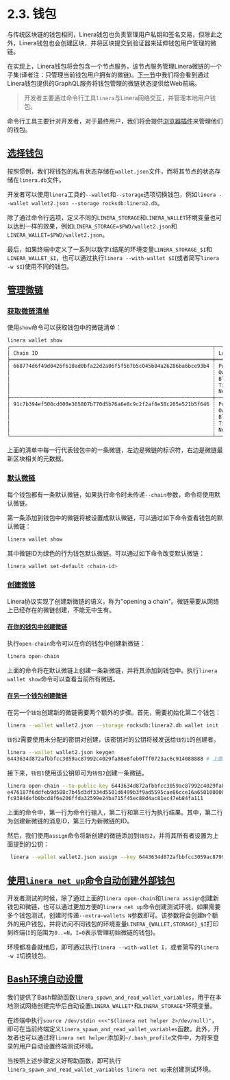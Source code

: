 # 2.3. 钱包

与传统区块链的钱包相同，Linera钱包也负责管理用户私钥和签名交易，但除此之外，Linera钱包也会创建区块，并将区块提交到验证器来延伸钱包用户管理的微链。

在实现上，Linera钱包将会包含一个节点服务，该节点服务管理Linera微链的一个子集(译者注：只管理当前钱包用户拥有的微链)。[下一节](https://linera-dev.respeer.ai/#/zh_CN/core_concepts/node_service)中我们将会看到通过Linera钱包提供的GraphQL服务将钱包管理的微链状态提供给Web前端。

> 开发者主要通过命令行工具`linera`与Linera网络交互，并管理本地用户钱包。

命令行工具主要针对开发者，对于最终用户，我们将会提供[浏览器插件](https://linera-dev.respeer.ai/#/zh_CN/core_concepts/overview?id=web3-sdk)来管理他们的钱包。

## [选择钱包](https://linera-dev.respeer.ai/#/zh_CN/core_concepts/wallets?id=selecting-a-wallet)

按照惯例，我们将钱包的私有状态存储在`wallet.json`文件，而将其节点的状态存储在`linera.db`文件。

开发者可以使用`linera`工具的`--wallet`和`--storage`选项切换钱包，例如`linera --wallet wallet2.json --storage rocksdb:linera2.db`。

除了通过命令行选项，定义不同的`LINERA_STORAGE`和`LINERA_WALLET`环境变量也可以达到一样的效果，例如`LINERA_STORAGE=$PWD/wallet2.json`和`LINERA_WALLET=$PWD/wallet2.json`。

最后，如果终端中定义了一系列以数字`I`结尾的环境变量`LINERA_STORAGE_$I`和`LINERA_WALLET_$I`，也可以通过执行`linera --with-wallet $I`(或者简写`linera -w $I`)使用不同的钱包。

## [管理微链](https://linera-dev.respeer.ai/#/zh_CN/core_concepts/wallets?id=chain-management)

### [获取微链清单](https://linera-dev.respeer.ai/#/zh_CN/core_concepts/wallets?id=listing-chains)

使用`show`命令可以获取钱包中的微链清单：

```bash
linera wallet show
╭──────────────────────────────────────────────────────────────────┬──────────────────────────────────────────────────────────────────────────────────────╮
│ Chain ID                                                         ┆ Latest Block                                                                         │
╞══════════════════════════════════════════════════════════════════╪══════════════════════════════════════════════════════════════════════════════════════╡
│ 668774d6f49d0426f610ad0bfa22d2a06f5f5b7b5c045b84a26286ba6bce93b4 ┆ Public Key:         3812c2bf764e905a3b130a754e7709fe2fc725c0ee346cb15d6d261e4f30b8f1 │
│                                                                  ┆ Owner:              c9a538585667076981abfe99902bac9f4be93714854281b652d07bb6d444cb76 │
│                                                                  ┆ Block Hash:         -                                                                │
│                                                                  ┆ Timestamp:          2023-04-10 13:52:20.820840                                       │
│                                                                  ┆ Next Block Height:  0                                                                │
├╌╌╌╌╌╌╌╌╌╌╌╌╌╌╌╌╌╌╌╌╌╌╌╌╌╌╌╌╌╌╌╌╌╌╌╌╌╌╌╌╌╌╌╌╌╌╌╌╌╌╌╌╌╌╌╌╌╌╌╌╌╌╌╌╌╌┼╌╌╌╌╌╌╌╌╌╌╌╌╌╌╌╌╌╌╌╌╌╌╌╌╌╌╌╌╌╌╌╌╌╌╌╌╌╌╌╌╌╌╌╌╌╌╌╌╌╌╌╌╌╌╌╌╌╌╌╌╌╌╌╌╌╌╌╌╌╌╌╌╌╌╌╌╌╌╌╌╌╌╌╌╌╌┤
│ 91c7b394ef500cd000e365807b770d5b76a6e8c9c2f2af8e58c205e521b5f646 ┆ Public Key:         29c19718a26cb0d5c1d28102a2836442f53e3184f33b619ff653447280ccba1a │
│                                                                  ┆ Owner:              efe0f66451f2f15c33a409dfecdf76941cf1e215c5482d632c84a2573a1474e8 │
│                                                                  ┆ Block Hash:         51605cad3f6a210183ac99f7f6ef507d0870d0c3a3858058034cfc0e3e541c13 │
│                                                                  ┆ Timestamp:          2023-04-10 13:52:21.885221                                       │
│                                                                  ┆ Next Block Height:  1                                                                │
╰──────────────────────────────────────────────────────────────────┴──────────────────────────────────────────────────────────────────────────────────────╯
```

上面的清单中每一行代表钱包中的一条微链，左边是微链的标识符，右边是微链最新区块相关的元数据。

### [默认微链](https://linera-dev.respeer.ai/#/zh_CN/core_concepts/wallets?id=default-chain)

每个钱包都有一条默认微链，如果执行命令时未传递`--chain`参数，命令将使用默认微链。

第一条添加到钱包中的微链将被设置成默认微链，可以通过如下命令查看钱包的默认微链：

```bash
linera wallet show
```

其中微链ID为绿色的行为钱包默认微链。可以通过如下命令改变默认微链：

```bash
linera wallet set-default <chain-id>
```

### [创建微链](https://linera-dev.respeer.ai/#/zh_CN/core_concepts/wallets?id=opening-a-chain)

Linera协议实现了创建新微链的语义，称为"opening a chain"。微链需要从网络上已经存在的微链创建，不能无中生有。

#### [在你的钱包中创建微链](https://linera-dev.respeer.ai/#/zh_CN/core_concepts/wallets?id=open-a-chain-for-your-own-wallet)

执行`open-chain`命令可以在你的钱包中创建新微链：

```bash
linera open-chain
```

上面的命令将在默认微链上创建一条新微链，并将其添加到钱包中。执行`linera wallet show`命令可以查看当前所有微链。

#### [在另一个钱包创建微链](https://linera-dev.respeer.ai/#/zh_CN/core_concepts/wallets?id=open-a-chain-for-another-wallet)

在另一个`钱包`创建新的微链需要两个额外的步骤。首先，需要初始化第二个钱包：

```bash
linera --wallet wallet2.json --storage rocksdb:linera2.db wallet init --genesis target/debug/genesis.json
```

`钱包2`需要使用未分配的密钥对创建，该密钥对的公钥将被发送给`钱包1`的创建者。

```bash
linera --wallet wallet2.json keygen
6443634d872afbbfcc3059ac87992c4029fa88e8feb0fff0723ac6c914088888 # 上面提到未分配密钥对的公钥
```

接下来，`钱包1`使用该公钥即可为`钱包2`创建一条微链。

```bash
linera open-chain --to-public-key 6443634d872afbbfcc3059ac87992c4029fa88e8feb0fff0723ac6c914088888
e476187f6ddfeb9d588c7b45d3df334d5501d6499b3f9ad5595cae86cce16a65010000000000000000000000
fc9384defb0bcd8f6e206ffda32599e24ba715f45ec88d4ac81ec47eb84fa111
```

上面的命令中，第一行为命令行输入，第二行和第三行为执行结果。其中，第二行为创建新微链的消息ID，第三行为新微链的ID。

然后，我们使用`assign`命令将新创建的微链添加到`钱包2`，并将其所有者设置为上面提到的公钥：

```bash
 linera --wallet wallet2.json assign --key 6443634d872afbbfcc3059ac87992c4029fa88e8feb0fff0723ac6c914088888 --message-id e476187f6ddfeb9d588c7b45d3df334d5501d6499b3f9ad5595cae86cce16a65010000000000000000000000
```

## [使用`linera net up`命令自动创建外部钱包](https://linera-dev.respeer.ai/#/zh_CN/core_concepts/wallets?id=setting-up-extra-wallets-automatically-with-linera-net-up)

开发者测试的时候，除了通过上面的`linera open-chain`和`linera assign`创建新钱包和微链，也可以通过更加方便的`linera net up`命令创建测试环境，如果需要多个钱包测试，创建时传递`--extra-wallets N`参数即可。该参数将会创建`N`个额外的用户钱包，并将访问不同钱包的环境变量`LINERA_{WALLET,STORAGE}_$I`打印到终端(`I`的范围为`0..=N`，`I=0`表示管理初始微链的钱包)。

环境都准备就绪后，即可通过执行`linera --with-wallet I`，或者简写的`linera -w I`切换钱包。

## [Bash环境自动设置](https://linera-dev.respeer.ai/#/zh_CN/core_concepts/wallets?id=automation-in-bash)

我们提供了Bash帮助函数`linera_spawn_and_read_wallet_variables`，用于在本地测试网络创建完毕后自动设置`LINERA_WALLET*`和`LINERA_STORAGE*`环境变量。

在终端中执行`source /dev/stdin <<<"$(linera net helper 2>/dev/null)"`，即可在当前终端定义`linera_spawn_and_read_wallet_variables`函数。此外，开发者也可以通过将`linera net helper`添加到`~/.bash_profile`文件中，为将来登录的用户自动设置终端测试环境。

当按照上述步骤定义好帮助函数，即可执行`linera_spawn_and_read_wallet_variables linera net up`来创建测试环境。
